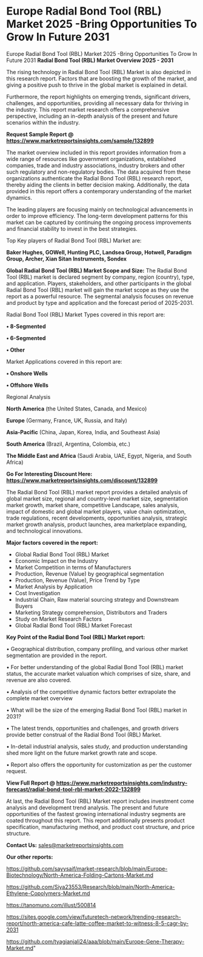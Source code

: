 # Europe Radial Bond Tool (RBL) Market 2025 -Bring Opportunities To Grow In Future 2031
Europe Radial Bond Tool (RBL) Market 2025 -Bring Opportunities To Grow In Future 2031
<Strong> Radial Bond Tool (RBL) Market Overview 2025 - 2031</strong>

The rising technology in Radial Bond Tool (RBL) Market is also depicted in this research report. Factors that are boosting the growth of the market, and giving a positive push to thrive in the global market is explained in detail.

Furthermore, the report highlights on emerging trends, significant drivers, challenges, and opportunities, providing all necessary data for thriving in the industry. This report market research offers a comprehensive perspective, including an in-depth analysis of the present and future scenarios within the industry.

<strong>Request Sample Report @ <a href=https://www.marketreportsinsights.com/sample/132899>https://www.marketreportsinsights.com/sample/132899</a></strong>

The market overview included in this report provides information from a wide range of resources like government organizations, established companies, trade and industry associations, industry brokers and other such regulatory and non-regulatory bodies. The data acquired from these organizations authenticate the Radial Bond Tool (RBL) research report, thereby aiding the clients in better decision making. Additionally, the data provided in this report offers a contemporary understanding of the market dynamics.

The leading players are focusing mainly on technological advancements in order to improve efficiency. The long-term development patterns for this market can be captured by continuing the ongoing process improvements and financial stability to invest in the best strategies.

Top Key players of Radial Bond Tool (RBL) Market are:

<strong>Baker Hughes, GOWell, Hunting PLC, Landsea Group, Hotwell, Paradigm Group, Archer, Xian Sitan Instruments, Sondex</strong>

<strong><b>Global Radial Bond Tool (RBL) Market Scope and Size:</b></strong>
The Radial Bond Tool (RBL) market is declared segment by company, region (country), type, and application. Players, stakeholders, and other participants in the global Radial Bond Tool (RBL) market will gain the market scope as they use the report as a powerful resource. The segmental analysis focuses on revenue and product by type and application and the forecast period of 2025-2031.

Radial Bond Tool (RBL) Market Types covered in this report are:

<strong>• 8-Segmented

• 6-Segmented

• Other</strong>

Market Applications covered in this report are:

<strong>• Onshore Wells

• Offshore Wells</strong> 

Regional Analysis

<strong>North America</strong> (the United States, Canada, and Mexico)

<strong>Europe</strong> (Germany, France, UK, Russia, and Italy)

<strong>Asia-Pacific</strong> (China, Japan, Korea, India, and Southeast Asia)

<strong>South America</strong> (Brazil, Argentina, Colombia, etc.)

<strong>The Middle East and Africa</strong> (Saudi Arabia, UAE, Egypt, Nigeria, and South Africa)

<strong>Go For Interesting Discount Here: <a href=https://www.marketreportsinsights.com/discount/132899>https://www.marketreportsinsights.com/discount/132899</a></strong>

The Radial Bond Tool (RBL) market report provides a detailed analysis of global market size, regional and country-level market size, segmentation market growth, market share, competitive Landscape, sales analysis, impact of domestic and global market players, value chain optimization, trade regulations, recent developments, opportunities analysis, strategic market growth analysis, product launches, area marketplace expanding, and technological innovations.

<strong><b>Major factors covered in the report:</b></strong>
<ul>
  <li>Global Radial Bond Tool (RBL) Market </li>
  <li>Economic Impact on the Industry</li>
  <li>Market Competition in terms of Manufacturers</li>
  <li>Production, Revenue (Value) by geographical segmentation</li>
  <li>Production, Revenue (Value), Price Trend by Type</li>
  <li>Market Analysis by Application</li>
  <li>Cost Investigation</li>
  <li>Industrial Chain, Raw material sourcing strategy and Downstream Buyers</li>
  <li>Marketing Strategy comprehension, Distributors and Traders</li>
  <li>Study on Market Research Factors</li>
  <li>Global Radial Bond Tool (RBL) Market Forecast</li>
</ul>

<strong><b>Key Point of the Radial Bond Tool (RBL) Market report:</b></strong>

• Geographical distribution, company profiling, and various other market segmentation are provided in the report.

• For better understanding of the global Radial Bond Tool (RBL) market status, the accurate market valuation which comprises of size, share, and revenue are also covered.

• Analysis of the competitive dynamic factors better extrapolate the complete market overview

• What will be the size of the emerging Radial Bond Tool (RBL) market in 2031?

• The latest trends, opportunities and challenges, and growth drivers provide better construal of the Radial Bond Tool (RBL) Market.

• In-detail industrial analysis, sales study, and production understanding shed more light on the future market growth rate and scope.

• Report also offers the opportunity for customization as per the customer request.

<strong><b>View Full Report @ <a href=https://www.marketreportsinsights.com/industry-forecast/radial-bond-tool-rbl-market-2022-132899>https://www.marketreportsinsights.com/industry-forecast/radial-bond-tool-rbl-market-2022-132899</a></b></strong>


At last, the Radial Bond Tool (RBL) Market report includes investment come analysis and development trend analysis. The present and future opportunities of the fastest growing international industry segments are coated throughout this report. This report additionally presents product specification, manufacturing method, and product cost structure, and price structure.

<strong>Contact Us:</strong>
sales@marketreportsinsights.com

<strong>Our other reports:</strong>

<a href=https://github.com/sayysaif/market-research/blob/main/Europe-Biotechnology/North-America-Folding-Cartons-Market.md>https://github.com/sayysaif/market-research/blob/main/Europe-Biotechnology/North-America-Folding-Cartons-Market.md</a>

<a href=https://github.com/Siya23553/Research/blob/main/North-America-Ethylene-Copolymers-Market.md>https://github.com/Siya23553/Research/blob/main/North-America-Ethylene-Copolymers-Market.md</a>

<a href=https://tanomuno.com/illust/500814>https://tanomuno.com/illust/500814</a>

<a href=https://sites.google.com/view/futuretech-network/trending-research-report/north-america-cafe-latte-coffee-market-to-witness-8-5-cagr-by-2031>https://sites.google.com/view/futuretech-network/trending-research-report/north-america-cafe-latte-coffee-market-to-witness-8-5-cagr-by-2031</a>

<a href=https://github.com/tyagianjali24/aaa/blob/main/Europe-Gene-Therapy-Market.md>https://github.com/tyagianjali24/aaa/blob/main/Europe-Gene-Therapy-Market.md</a>"
